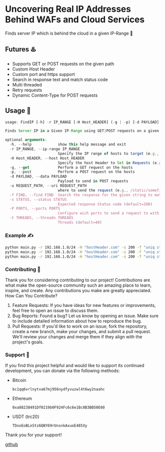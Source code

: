 # Uncovering Real IP Addresses Behind WAFs and Cloud Services
Finds server IP which is behind the cloud in a given IP-Range 🚀

## Futures ♨️
* Supports GET or POST requests on the given path
* Custom Host Header
* Custom port and https support
* Search in response text and match status code
* Multi threaded
* Retry requests
* Dynamic Content-Type for POST requests

## Usage 🚨
```js
usage: FindIP [-h] -r IP_RANGE [-H Host_HEADER] (-g | -p) [-d PAYLOAD] [-u REQUEST_PATH] -f FIND [-s STATUS] [-P PORTS] [-t THREADS]

Finds Server IP in a Given IP-Range using GET|POST requests on a given PATH

optional arguments:
  -h, --help            show this help message and exit
  -r IP_RANGE, --ip-range IP_RANGE
                        Specify the IP range of hosts to target (e.g., 192.168.1.0/24)
  -H Host_HEADER, --host Host_HEADER
                        Specify the host Header to Set in Requests (e.g., findme.example.net)
  -g, --get             Perform a GET request on the hosts
  -p, --post            Perform a POST request on the hosts
  -d PAYLOAD, --data PAYLOAD
                        Payload to send in POST requests
  -u REQUEST_PATH, --uri REQUEST_PATH
                        where to send the request (e.g., /static/somefileThatexists) (default=/)
  -f FIND, --find FIND  Search the response for the given string to match found items
  -s STATUS, --status STATUS
                        Expected response Status code (default=200)
  -P PORTS, --ports PORTS
                        Configure wich ports to send a request to with below struct [ { port : https } , ... ] Default value is [{80 : False},{443 : True}]
  -t THREADS, --threads THREADS
                        Threads (default=40)
```

### Example ✍️
```bash
python main.py -r 192.168.1.0/24 -H "hostHeader.com" -s 200 -f "uniq string to search" -u /sample/file -g
python main.py -r 192.168.1.0/24 -H "hostHeader.com" -s 200 -f "uniq string to search" -u /sample/file -p -d "x=1&y=2"
python main.py -r 192.168.1.0/24 -H "hostHeader.com" -s 200 -f "uniq string to search" -u /sample/file -p -d '{"x":1,"y":2}'
```

### Contributing 🤝

Thank you for considering contributing to our project! Contributions are what make the open-source community such an amazing place to learn, inspire, and create. Any contributions you make are greatly appreciated.
How Can You Contribute?

1. Feature Requests: If you have ideas for new features or improvements, feel free to open an issue to discuss them.
2. Bug Reports: Found a bug? Let us know by opening an issue. Make sure to include detailed information about how to reproduce the bug.
3. Pull Requests: If you'd like to work on an issue, fork the repository, create a new branch, make your changes, and submit a pull request. We'll review your changes and merge them if they align with the project's goals.

### Support 💎

If you find this project helpful and would like to support its continued development, you can donate via the following methods:
  * Bitcoin
    ```
    bc1qq6vrlnytva67mj956nydfyvuzwl4t6wy2naahc
    ```
  * Ethereum
    ```
    0xa88238491Df0219b0F924Fc6c6e1Bc8B3BB50E60
    ```
  * USDT (trc20)
    ```
    TDxoEoBLnStz6QBY69rUnsnkAxuoE485Xy
    ```

Thank you for your support!

[github](https://github.com/itssherwin/FindIP)

